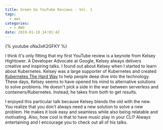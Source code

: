 ```yaml
---
title: Green Go YouTube Reviews - Vol. 1
tags:
  - aws
categories:
  - - AWS
date: 2019-01-18 14:01:42
---
```


{% youtube oNa3xK2GFKY %}

I think it's only fitting that my first YouTube review is a keynote from Kelsey Hightower. A Developer Advocate at Google, Kelsey always delivers creative and inspiring talks. I found out about Kelsey when I started to learn about Kubernetes. Kelsey was a large supporter of Kubernetes and created [Kubernetes The Hard Way](https://github.com/kelseyhightower/kubernetes-the-hard-way) to help people deep dive into the technology. These days, Kelsey seems to have opened his mind to alternative solutions to solve problems. He doesn't pick a side in the war between serverless and containers/Kubernetes. Instead, he takes from both to get results.

I enjoyed this particular talk because Kelsey blends the old with the new. You realize that you don't always need a new solution to solve a new problem. He makes it look easy and seamless while also being relatable and motivating. Also, how cool is that to have music play in your CLI? Always entertaining and I encourage you to check out all of his talks.

